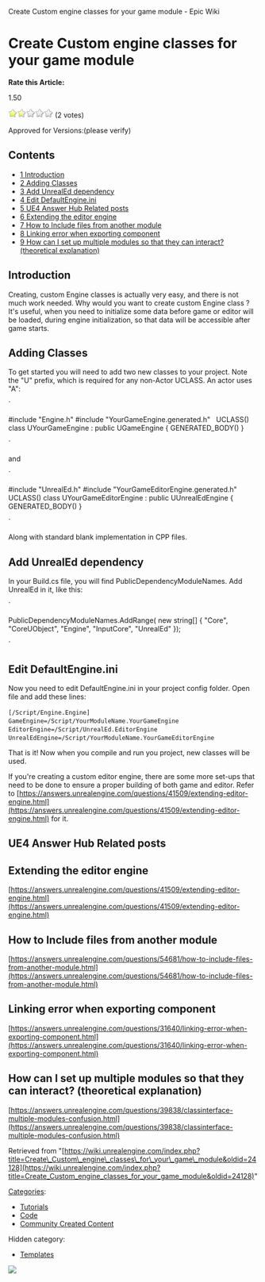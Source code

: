 Create Custom engine classes for your game module - Epic Wiki                     

Create Custom engine classes for your game module
=================================================

**Rate this Article:**

1.50

![](/extensions/VoteNY/images/star_on.gif)![](/extensions/VoteNY/images/star_half.gif)![](/extensions/VoteNY/images/star_off.gif)![](/extensions/VoteNY/images/star_off.gif)![](/extensions/VoteNY/images/star_off.gif) (2 votes)

Approved for Versions:(please verify)

Contents
--------

*   [1 Introduction](#Introduction)
*   [2 Adding Classes](#Adding_Classes)
*   [3 Add UnrealEd dependency](#Add_UnrealEd_dependency)
*   [4 Edit DefaultEngine.ini](#Edit_DefaultEngine.ini)
*   [5 UE4 Answer Hub Related posts](#UE4_Answer_Hub_Related_posts)
*   [6 Extending the editor engine](#Extending_the_editor_engine)
*   [7 How to Include files from another module](#How_to_Include_files_from_another_module)
*   [8 Linking error when exporting component](#Linking_error_when_exporting_component)
*   [9 How can I set up multiple modules so that they can interact? (theoretical explanation)](#How_can_I_set_up_multiple_modules_so_that_they_can_interact.3F_.28theoretical_explanation.29)

Introduction
------------

Creating, custom Engine classes is actually very easy, and there is not much work needed. Why would you want to create custom Engine class ? It's useful, when you need to initialize some data before game or editor will be loaded, during engine initialization, so that data will be accessible after game starts.

Adding Classes
--------------

To get started you will need to add two new classes to your project. Note the "U" prefix, which is required for any non-Actor UCLASS. An actor uses "A":

`

#include "Engine.h"
#include "YourGameEngine.generated.h"
 
UCLASS()
class UYourGameEngine : public UGameEngine
{
	GENERATED_BODY()
}





`

and

`

#include "UnrealEd.h"
#include "YourGameEditorEngine.generated.h"
 
UCLASS()
class UYourGameEditorEngine : public UUnrealEdEngine
{
	GENERATED_BODY()
}





`

Along with standard blank implementation in CPP files.

Add UnrealEd dependency
-----------------------

In your Build.cs file, you will find PublicDependencyModuleNames. Add UnrealEd in it, like this:

`

PublicDependencyModuleNames.AddRange(
    new string[] { 
        "Core", 
        "CoreUObject", 
        "Engine", 
        "InputCore", 
        "UnrealEd"
    });





`

Edit DefaultEngine.ini
----------------------

Now you need to edit DefaultEngine.ini in your project config folder. Open file and add these lines:

`[/Script/Engine.Engine]  
GameEngine=/Script/YourModuleName.YourGameEngine  
EditorEngine=/Script/UnrealEd.EditorEngine  
UnrealEdEngine=/Script/YourModuleName.YourGameEditorEngine  
`

That is it! Now when you compile and run you project, new classes will be used.

If you're creating a custom editor engine, there are some more set-ups that need to be done to ensure a proper building of both game and editor. Refer to [https://answers.unrealengine.com/questions/41509/extending-editor-engine.html](https://answers.unrealengine.com/questions/41509/extending-editor-engine.html) for it.

UE4 Answer Hub Related posts
----------------------------

Extending the editor engine
---------------------------

[https://answers.unrealengine.com/questions/41509/extending-editor-engine.html](https://answers.unrealengine.com/questions/41509/extending-editor-engine.html)

How to Include files from another module
----------------------------------------

[https://answers.unrealengine.com/questions/54681/how-to-include-files-from-another-module.html](https://answers.unrealengine.com/questions/54681/how-to-include-files-from-another-module.html)

Linking error when exporting component
--------------------------------------

[https://answers.unrealengine.com/questions/31640/linking-error-when-exporting-component.html](https://answers.unrealengine.com/questions/31640/linking-error-when-exporting-component.html)

How can I set up multiple modules so that they can interact? (theoretical explanation)
--------------------------------------------------------------------------------------

[https://answers.unrealengine.com/questions/39838/classinterface-multiple-modules-confusion.html](https://answers.unrealengine.com/questions/39838/classinterface-multiple-modules-confusion.html)

Retrieved from "[https://wiki.unrealengine.com/index.php?title=Create\_Custom\_engine\_classes\_for\_your\_game\_module&oldid=24128](https://wiki.unrealengine.com/index.php?title=Create_Custom_engine_classes_for_your_game_module&oldid=24128)"

[Categories](/Special:Categories "Special:Categories"):

*   [Tutorials](/Category:Tutorials "Category:Tutorials")
*   [Code](/Category:Code "Category:Code")
*   [Community Created Content](/Category:Community_Created_Content "Category:Community Created Content")

Hidden category:

*   [Templates](/Category:Templates "Category:Templates")

  ![](https://tracking.unrealengine.com/track.png)